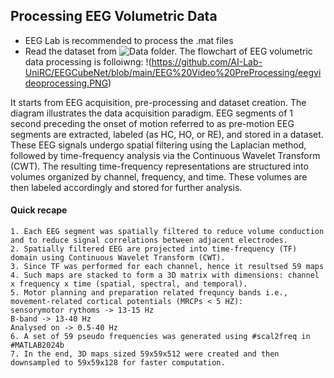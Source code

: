 ## Processing EEG Volumetric Data
- EEG Lab is recommended to process the .mat files
- Read the dataset from ![Data](https://github.com/AI-Lab-UniRC/EEGCubeNet/tree/main/Data) folder.
The flowchart of EEG volumetric data processing is folloiwng:
!(https://github.com/AI-Lab-UniRC/EEGCubeNet/blob/main/EEG%20Video%20PreProcessing/eegvideoprocessing.PNG)

It starts from EEG acquisition, pre-processing and dataset creation. The diagram illustrates the data acquisition
paradigm. EEG segments of 1 second preceding the onset of motion referred to as pre-motion EEG segments are extracted, labeled (as HC, HO, or RE), and stored in a dataset. These EEG signals undergo spatial filtering using the Laplacian method, followed by time-frequency analysis via the Continuous Wavelet Transform (CWT). The resulting time-frequency representations are structured into volumes organized by channel, frequency, and time. These volumes are then labeled accordingly and stored for further analysis.

#### Quick recape
```
1. Each EEG segment was spatially filtered to reduce volume conduction and to reduce signal correlations between adjacent electrodes.
2. Spatially filtered EEG are projected into time-frequency (TF) domain using Continuous Wavelet Transform (CWT).
3. Since TF was performed for each channel, hence it resultsed 59 maps
4. Such maps are stacked to form a 3D matrix with dimensions: channel x frequency x time (spatial, spectral, and temporal).
5. Motor planning and preparation related frequncy bands i.e., movement-related cortical potentials (MRCPs < 5 HZ):
sensorymotor rythoms -> 13-15 Hz
B-band -> 13-40 Hz
Analysed on -> 0.5-40 Hz
6. A set of 59 pseudo frequencies was generated using #scal2freq in #MATLAB2024b
7. In the end, 3D maps sized 59x59x512 were created and then downsampled to 59x59x128 for faster computation.
```
